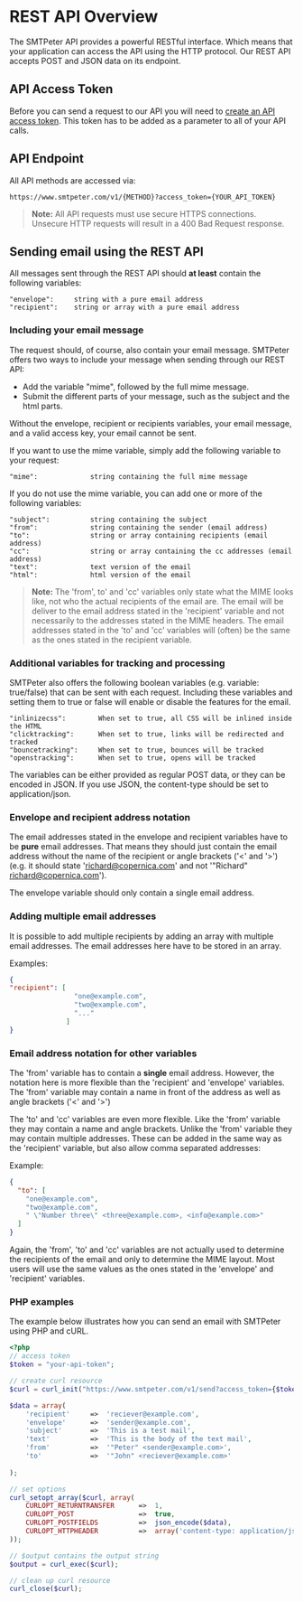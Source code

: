 # REST API Overview

The SMTPeter API provides a powerful RESTful interface. 
Which means that your application can access the API using 
the HTTP protocol. Our REST API accepts POST and JSON data 
on its endpoint. 

## API Access Token

Before you can send a request to our API you will need to 
[create an API access token](copernica-docs:SMTPeter/dashboard/rest-api-token "Create REST API token documentation").
This token has to be added as a parameter to all of your API calls. 

## API Endpoint

All API methods are accessed via:

```
https://www.smtpeter.com/v1/{METHOD}?access_token={YOUR_API_TOKEN}
```

 > **Note:** All API requests must use secure HTTPS connections. Unsecure HTTP requests will 
result in a 400 Bad Request response. 

## Sending email using the REST API

All messages sent through the REST API should **at least** contain the following variables:

```
"envelope":     string with a pure email address
"recipient":    string or array with a pure email address
```

### Including your email message

The request should, of course, also contain your email message. SMTPeter offers two ways 
to include your message when sending through our REST API:


* Add the variable "mime", followed by the full mime message.
* Submit the different parts of your message, such as the subject and the html parts.


Without the envelope, recipient or recipients variables, your email message, and a 
valid access key, your email cannot be sent.

If you want to use the mime variable, simply add the following variable to your request: 

```
"mime":             string containing the full mime message
```

If you do not use the mime variable, you can add one or more of the following variables:

```
"subject":          string containing the subject
"from":             string containing the sender (email address)
"to":               string or array containing recipients (email address)
"cc":               string or array containing the cc addresses (email address)
"text":             text version of the email
"html":             html version of the email
```

 >**Note:** The 'from', to' and 'cc' variables only state what the MIME
 looks like, not who the actual recipients of the email are. The email
 will be deliver to the email address stated in the 'recipient' variable
 and not necessarily to the addresses stated in the MIME headers. The email
 addresses stated in the 'to' and 'cc' variables will (often) be the same
 as the ones stated in the recipient variable. 


### Additional variables for tracking and processing

SMTPeter also offers the following boolean variables (e.g. variable: true/false) 
that can be sent with each request. Including these variables and setting them 
to true or false will enable or disable the features for the email.   

```
"inlinizecss":        When set to true, all CSS will be inlined inside the HTML
"clicktracking":      When set to true, links will be redirected and tracked
"bouncetracking":     When set to true, bounces will be tracked
"openstracking":      When set to true, opens will be tracked
```

The variables can be either provided as regular POST data, or they can be encoded in JSON. If you
use JSON, the content-type should be set to application/json. 


### Envelope and recipient address notation 

The email addresses stated in the envelope and recipient variables have to
be **pure** email addresses. That means they should just contain the email
address without the name of the recipient or angle brackets ('<' and '>') 
(e.g. it should state 'richard@copernica.com' and not '"Richard" <richard@copernica.com>'). 

The envelope variable should only contain a single email address. 

### Adding multiple email addresses

It is possible to add multiple recipients by adding an array with multiple email addresses. 
The email addresses here have to be stored 
in an array. 

Examples:

```json
{
"recipient": [
                "one@example.com",
                "two@example.com", 
                "..." 
              ]
}
```

### Email address notation for other variables 

The 'from' variable has to contain a **single** email address. However, 
the notation here is more flexible than the 'recipient' and 'envelope' 
variables. The 'from' variable may contain a name in front of the address
as well as angle brackets ('<' and '>')

The 'to' and 'cc' variables are even more flexible. Like the 'from' variable
they may contain a name and angle brackets. Unlike the 'from' variable they 
may contain multiple addresses. These can be added in the same way as
the 'recipient' variable, but also allow comma separated addresses:

Example:

```json
{
  "to": [
    "one@example.com",
    "two@example.com",
    " \"Number three\" <three@example.com>, <info@example.com>"
  ] 
}
```

Again, the 'from', 'to' and 'cc' variables are not actually used to determine
the recipients of the email and only to determine the MIME layout. Most users
will use the same values as the ones stated in the 'envelope' and 'recipient'
variables. 


### PHP examples

The example below illustrates how you can send an email with SMTPeter using PHP and cURL.

```php
<?php
// access token
$token = "your-api-token";

// create curl resource
$curl = curl_init("https://www.smtpeter.com/v1/send?access_token={$token}");

$data = array(
    'recipient'     =>  'reciever@example.com',
    'envelope'      =>  'sender@example.com',
    'subject'       =>  'This is a test mail',
    'text'          =>  'This is the body of the text mail',
    'from'          =>  '"Peter" <sender@example.com>',
    'to'            =>  '"John" <reciever@example.com>'
    
);

// set options
curl_setopt_array($curl, array(
    CURLOPT_RETURNTRANSFER      =>  1,
    CURLOPT_POST                =>  true,
    CURLOPT_POSTFIELDS          =>  json_encode($data),
    CURLOPT_HTTPHEADER          =>  array('content-type: application/json')
));

// $output contains the output string
$output = curl_exec($curl);

// clean up curl resource
curl_close($curl);
```
